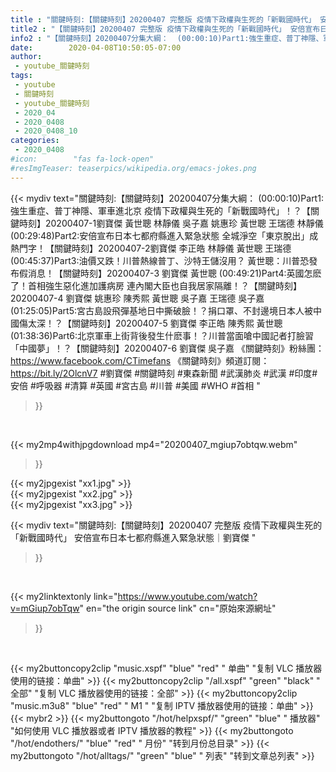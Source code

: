```yaml
---
title : "關鍵時刻:【關鍵時刻】20200407 完整版 疫情下政權與生死的「新戰國時代」 安倍宣布日本七都府縣進入緊急狀態｜劉寶傑 "
title2 : "【關鍵時刻】20200407 完整版 疫情下政權與生死的「新戰國時代」 安倍宣布日本七都府縣進入緊急狀態｜劉寶傑 "
info2 : "【關鍵時刻】20200407分集大綱：  (00:00:10)Part1:強生重症、普丁神隱、軍車進北京 疫情下政權與生死的「新戰國時代」！？【關鍵時刻】20200407-1劉寶傑 黃世聰 林靜儀 吳子嘉 姚惠珍 黃世聰 王瑞德 林靜儀  (00:29:48)Part2:安倍宣布日本七都府縣進入緊急狀態 全城淨空「東京脫出」成熱門字！【關鍵時刻】20200407-2劉寶傑 李正皓 林靜儀 黃世聰 王瑞德  (00:45:37)Part3:油價又跌！川普熱線普丁、沙特王儲沒用？ 黃世聰：川普恐發布假消息！【關鍵時刻】20200407-3 劉寶傑 黃世聰  (00:49:21)Part4:英國怎麽了！首相強生惡化進加護病房 連內閣大臣也自我居家隔離！？【關鍵時刻】20200407-4 劉寶傑 姚惠珍 陳秀熙 黃世聰 吳子嘉 王瑞德 吳子嘉  (01:25:05)Part5:宮古島設飛彈基地日中撕破臉！？捐口罩、不封邊境日本人被中國傷太深！？【關鍵時刻】20200407-5 劉寶傑 李正皓 陳秀熙 黃世聰  (01:38:36)Part6:北京軍車上街背後發生什麽事！？川普當面嗆中國記者打臉習「中國夢」！？【關鍵時刻】20200407-6 劉寶傑 吳子嘉  《關鍵時刻》粉絲團：https://www.facebook.com/CTimefans 《關鍵時刻》頻道訂閱：https://bit.ly/2OlcnV7  #劉寶傑 #關鍵時刻 #東森新聞 #武漢肺炎 #武漢 #印度#安倍 #呼吸器 #清算 #英國 #宮古島 #川普 #美國 #WHO #首相 "
date:        2020-04-08T10:50:05-07:00
author:
 - youtube_關鍵時刻
tags:
 - youtube
 - 關鍵時刻
 - youtube_關鍵時刻
 - 2020_04
 - 2020_0408
 - 2020_0408_10
categories:
 - 2020_0408
#icon:        "fas fa-lock-open"
#resImgTeaser: teaserpics/wikipedia.org/emacs-jokes.png
---
```


{{< mydiv text="關鍵時刻:【關鍵時刻】20200407分集大綱：  (00:00:10)Part1:強生重症、普丁神隱、軍車進北京 疫情下政權與生死的「新戰國時代」！？【關鍵時刻】20200407-1劉寶傑 黃世聰 林靜儀 吳子嘉 姚惠珍 黃世聰 王瑞德 林靜儀  (00:29:48)Part2:安倍宣布日本七都府縣進入緊急狀態 全城淨空「東京脫出」成熱門字！【關鍵時刻】20200407-2劉寶傑 李正皓 林靜儀 黃世聰 王瑞德  (00:45:37)Part3:油價又跌！川普熱線普丁、沙特王儲沒用？ 黃世聰：川普恐發布假消息！【關鍵時刻】20200407-3 劉寶傑 黃世聰  (00:49:21)Part4:英國怎麽了！首相強生惡化進加護病房 連內閣大臣也自我居家隔離！？【關鍵時刻】20200407-4 劉寶傑 姚惠珍 陳秀熙 黃世聰 吳子嘉 王瑞德 吳子嘉  (01:25:05)Part5:宮古島設飛彈基地日中撕破臉！？捐口罩、不封邊境日本人被中國傷太深！？【關鍵時刻】20200407-5 劉寶傑 李正皓 陳秀熙 黃世聰  (01:38:36)Part6:北京軍車上街背後發生什麽事！？川普當面嗆中國記者打臉習「中國夢」！？【關鍵時刻】20200407-6 劉寶傑 吳子嘉  《關鍵時刻》粉絲團：https://www.facebook.com/CTimefans 《關鍵時刻》頻道訂閱：https://bit.ly/2OlcnV7  #劉寶傑 #關鍵時刻 #東森新聞 #武漢肺炎 #武漢 #印度#安倍 #呼吸器 #清算 #英國 #宮古島 #川普 #美國 #WHO #首相 "
>}}
<br>


{{< my2mp4withjpgdownload mp4="20200407_mgiup7obtqw.webm"
>}}

{{< my2jpgexist "xx1.jpg" >}}<br>
{{< my2jpgexist "xx2.jpg" >}}<br>
{{< my2jpgexist "xx3.jpg" >}}<br>



{{< mydiv text="關鍵時刻:【關鍵時刻】20200407 完整版 疫情下政權與生死的「新戰國時代」 安倍宣布日本七都府縣進入緊急狀態｜劉寶傑 "
>}}
<br>

{{< my2linktextonly link="https://www.youtube.com/watch?v=mGiup7obTqw"
en="the origin source link" cn="原始來源網址"
>}}


<br>

{{< my2buttoncopy2clip "music.xspf"        "blue"   "red"    " 单曲"  "复制 VLC 播放器使用的链接：单曲" >}} {{< my2buttoncopy2clip "/all.xspf"         "green"  "black"  " 全部"  "复制 VLC 播放器使用的链接：全部" >}} {{< my2buttoncopy2clip "music.m3u8"        "blue"   "red"    " M1 "    "复制 IPTV 播放器使用的链接：单曲" >}} {{< mybr2 >}} {{< my2buttongoto      "/hot/helpxspf/"    "green"  "blue"   " 播放器" "如何使用 VLC 播放器或者 IPTV 播放器的教程" >}} {{< my2buttongoto      "/hot/endothers/"   "blue"   "red"    " 月份"   "转到月份总目录" >}} {{< my2buttongoto      "/hot/alltags/"     "green"  "blue"   " 列表"   "转到文章总列表" >}} 
